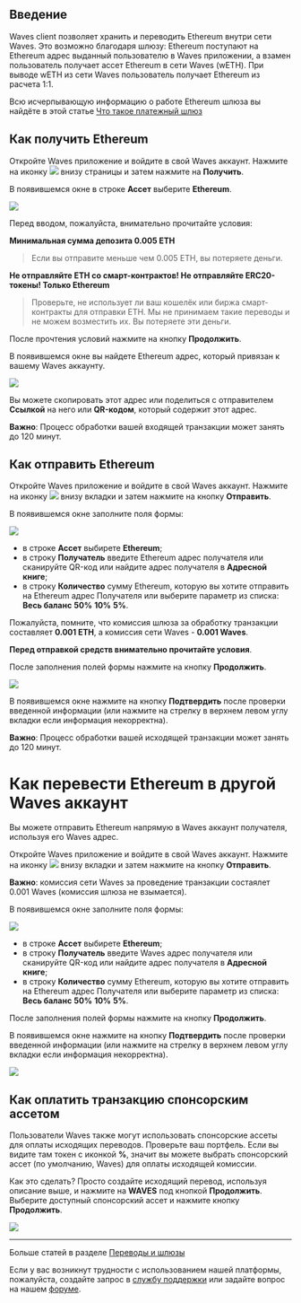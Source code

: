 ## Введение

Waves client позволяет хранить и переводить Ethereum внутри сети Waves. Это возможно благодаря шлюзу:
Ethereum поступают на Ethereum адрес выданный пользователю в Waves приложении, а взамен пользователь получает ассет Ethereum в сети Waves (wETH).
При выводе wETH из сети Waves пользователь получает Ethereum из расчета 1:1.

Всю исчерпывающую информацию о работе Ethereum шлюза вы найдёте в этой статье [Что такое платежный шлюз](/waves-client/frequently-asked-questions-faq/transfers-and-gateways/payment-gateway.md)

## Как получить Ethereum

Откройте Waves приложение и войдите в свой Waves аккаунт.
Нажмите на иконку ![](/waves-client/mobile-apps/_assets/waves_transfers_ios_01.png) внизу страницы и затем нажмите на **Получить**.

В появившемся окне в строке **Ассет** выберите **Ethereum**.

![](/waves-client/mobile-apps/_assets/ethereum_transfers_01.png)

Перед вводом, пожалуйста, внимательно прочитайте условия:

**Минимальная сумма депозита 0.005 ETH**

>Если вы отправите меньше чем 0.005 ETH, вы потеряете деньги.

**Не отправляйте ETH со смарт-контрактов! Не отправляйте ERC20-токены! Только Ethereum**

>Проверьте, не использует ли ваш кошелёк или биржа смарт-контракты для отправки ETH. Мы не принимаем такие переводы и не можем возместить их. Вы потеряете эти деньги.

После прочтения условий нажмите на кнопку **Продолжить**.

В появившемся окне вы найдете Ethereum адрес, который привязан к вашему Waves аккаунту.

![](/waves-client/mobile-apps/_assets/ethereum_transfers_02.png)

Вы можете скопировать этот адрес или поделиться с отправителем **Ссылкой** на него или **QR-кодом**, который содержит этот адрес.

**Важно**: Процесс обработки вашей входящей транзакции может занять до 120 минут.

## Как отправить Ethereum

Откройте Waves приложение и войдите в свой Waves аккаунт.
Нажмите на иконку ![](/waves-client/mobile-apps/_assets/waves_transfers_ios_01.png) внизу вкладки и затем нажмите на кнопку **Отправить**.

В появившемся окне заполните поля формы:

![](/waves-client/mobile-apps/_assets/ethereum_transfers_03.png)

* в строке **Ассет** выбирете **Ethereum**;
* в строку **Получатель** введите Ethereum адрес получателя или сканируйте QR-код или найдите адрес получателя в **Адресной книге**;
* в строку **Количество** сумму Ethereum, которую вы хотите отправить на Ethereum адрес Получателя или выберите параметр из списка: **Весь баланс** **50%** **10%** **5%**.

Пожалуйста, помните, что комиссия шлюза за обработку транзакции составляет **0.001 ETH**, а комиссия сети Waves - **0.001 Waves**.

**Перед отправкой средств внимательно прочитайте условия**.

После заполнения полей формы нажмите на кнопку **Продолжить**.

![](/waves-client/mobile-apps/_assets/ethereum_transfers_04.png)

В появившемся окне нажмите на кнопку **Подтвердить** после проверки введенной информации (или нажмите на стрелку в верхнем левом углу вкладки если информация некорректна).

**Важно**: Процесс обработки вашей исходящей транзакции может занять до 120 минут.

# Как перевести Ethereum в другой Waves аккаунт

Вы можете отправить Ethereum напрямую  в Waves аккаунт получателя, используя его Waves адрес.

Откройте Waves приложение и войдите в свой Waves аккаунт.
Нажмите на иконку ![](/waves-client/mobile-apps/_assets/waves_transfers_ios_01.png) внизу вкладки и затем нажмите на кнопку **Отправить**.

**Важно**: комиссия сети Waves за проведение транзакции состаялет 0.001 Waves \(комиссия шлюза не взымается\).

В появившемся окне заполните поля формы:

![](/waves-client/mobile-apps/_assets/ethereum_transfers_05.png)

* в строке **Ассет** выбирете **Ethereum**;
* в строку **Получатель** введите Waves адрес получателя или сканируйте QR-код или найдите адрес получателя в **Адресной книге**;
* в строку **Количество** сумму Ethereum, которую вы хотите отправить на Ethereum адрес Получателя или выберите параметр из списка: **Весь баланс** **50%** **10%** **5%**.

После заполнения полей формы нажмите на кнопку **Продолжить**.

В появившемся окне нажмите на кнопку **Подтвердить** после проверки введенной информации (или нажмите на стрелку в верхнем левом углу вкладки если информация некорректна).

![](/waves-client/mobile-apps/_assets/ethereum_transfers_06.png)

## Как оплатить транзакцию спонсорским ассетом

Пользователи Waves также могут использовать спонсорские ассеты для оплаты исходящих переводов. Проверьте ваш портфель. Если вы видите там токен с иконкой **%**, значит вы можете выбрать спонсорский ассет (по умолчанию, Waves) для оплаты исходящей комиссии.

Как это сделать? Просто создайте исходящий перевод, используя описание выше, и нажмите на **WAVES** под кнопкой **Продолжить**.
Выберите доступный спонсорский ассет и нажмите кнопку **Продолжить**.

![](/waves-client/mobile-apps/_assets/transaction_fee.png)

___

Больше статей в разделе [Переводы и шлюзы](/waves-client/mobile-apps/android/wallet-management.md)

Если у вас возникнут трудности с использованием нашей платформы, пожалуйста, создайте запрос в [службу поддержки](https://support.wavesplatform.com/) или задайте вопрос на нашем [форуме](https://forum.wavesplatform.com/).
